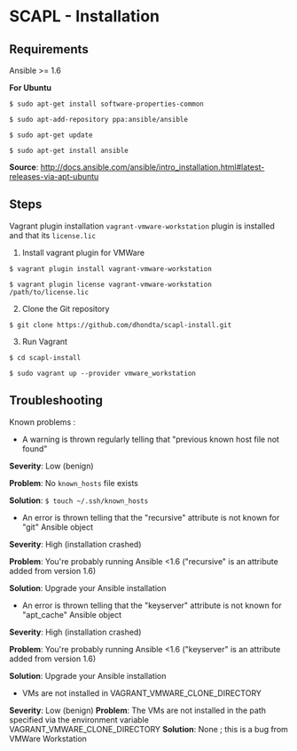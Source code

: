 SCAPL - Installation
====================

Requirements
------------

Ansible >= 1.6

**For Ubuntu**

 `$ sudo apt-get install software-properties-common`
 
 `$ sudo apt-add-repository ppa:ansible/ansible`
 
 `$ sudo apt-get update`
 
 `$ sudo apt-get install ansible`

**Source**: http://docs.ansible.com/ansible/intro_installation.html#latest-releases-via-apt-ubuntu


Steps
-----

Vagrant plugin installation `vagrant-vmware-workstation` plugin is installed and that its `license.lic`

1. Install vagrant plugin for VMWare

 `$ vagrant plugin install vagrant-vmware-workstation`
 
 `$ vagrant plugin license vagrant-vmware-workstation /path/to/license.lic`

2. Clone the Git repository

 `$ git clone https://github.com/dhondta/scapl-install.git`

3. Run Vagrant

 `$ cd scapl-install`

 `$ sudo vagrant up --provider vmware_workstation`


Troubleshooting
---------------

Known problems :

- A warning is thrown regularly telling that "previous known host file not found"

 **Severity**: Low (benign)
 
 **Problem**: No `known_hosts` file exists
 
 **Solution**: `$ touch ~/.ssh/known_hosts`

- An error is thrown telling that the "recursive" attribute is not known for "git" Ansible object

 **Severity**: High (installation crashed)
 
 **Problem**: You're probably running Ansible <1.6 ("recursive" is an attribute added from version 1.6)
 
 **Solution**: Upgrade your Ansible installation

- An error is thrown telling that the "keyserver" attribute is not known for "apt_cache" Ansible object

 **Severity**: High (installation crashed)
 
 **Problem**: You're probably running Ansible <1.6 ("keyserver" is an attribute added from version 1.6)
 
 **Solution**: Upgrade your Ansible installation

- VMs are not installed in VAGRANT_VMWARE_CLONE_DIRECTORY

 **Severity**: Low (benign)
 **Problem**: The VMs are not installed in the path specified via the environment variable VAGRANT_VMWARE_CLONE_DIRECTORY
 **Solution**: None ; this is a bug from VMWare Workstation